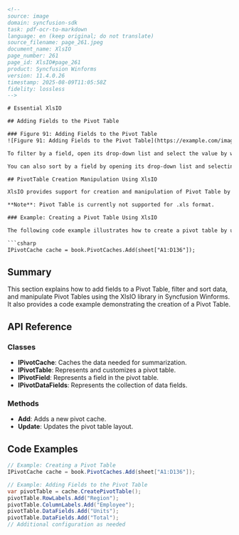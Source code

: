 ```html
<!--
source: image
domain: syncfusion-sdk
task: pdf-ocr-to-markdown
language: en (keep original; do not translate)
source_filename: page_261.jpeg
document_name: XlsIO
page_number: 261
page_id: XlsIO#page_261
product: Syncfusion Winforms
version: 11.4.0.26
timestamp: 2025-08-09T11:05:58Z
fidelity: lossless
-->

# Essential XlsIO

## Adding Fields to the Pivot Table

### Figure 91: Adding Fields to the Pivot Table
![Figure 91: Adding Fields to the Pivot Table](https://example.com/image_url)

To filter by a field, open its drop-down list and select the value by which to filter. The table now displays data only for the filtered criterion (in this case, the Central region).

You can also sort by a field by opening its drop-down list and selecting one of the sort orders.

## PivotTable Creation Manipulation Using XlsIO

XlsIO provides support for creation and manipulation of Pivot Table by using simple APIs. IPivotCache interface caches the data that needs to be summarized. IPivotTable represents a pivot table in object, and has properties that allow customizing it. IPivotTable interface returns the collection of Pivot Tables present in a worksheet. IPivotField represents the field in the pivot table. This includes row, column and data field axis. IPivotDataFields gets collection of data field.

**Note**: Pivot Table is currently not supported for .xls format.

### Example: Creating a Pivot Table Using XlsIO

The following code example illustrates how to create a pivot table by using XlsIO.

```csharp
IPivotCache cache = book.PivotCaches.Add(sheet["A1:D136"]);
```

## Summary

This section explains how to add fields to a Pivot Table, filter and sort data, and manipulate Pivot Tables using the XlsIO library in Syncfusion Winforms. It also provides a code example demonstrating the creation of a Pivot Table.

## API Reference

### Classes
- **IPivotCache**: Caches the data needed for summarization.
- **IPivotTable**: Represents and customizes a pivot table.
- **IPivotField**: Represents a field in the pivot table.
- **IPivotDataFields**: Represents the collection of data fields.

### Methods
- **Add**: Adds a new pivot cache.
- **Update**: Updates the pivot table layout.

## Code Examples

```csharp
// Example: Creating a Pivot Table
IPivotCache cache = book.PivotCaches.Add(sheet["A1:D136"]);

// Example: Adding Fields to the Pivot Table
var pivotTable = cache.CreatePivotTable();
pivotTable.RowLabels.Add("Region");
pivotTable.ColumnLabels.Add("Employee");
pivotTable.DataFields.Add("Units");
pivotTable.DataFields.Add("Total");
// Additional configuration as needed
```

<!-- tags: [XlsIO, PivotTable, WindowsForms, Syncfusion, XlsIO API] keywords: [PivotTable, IPivotCache, IPivotTable, IPivotField, IPivotDataFields, filter, sort, creation, manipulation, XlsIO] -->
```